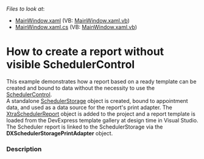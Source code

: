 <!-- default file list -->
*Files to look at*:

* [MainWindow.xaml](./CS/WpfApplication1/MainWindow.xaml) (VB: [MainWindow.xaml.vb](./VB/WpfApplication1/MainWindow.xaml.vb))
* [MainWindow.xaml.cs](./CS/WpfApplication1/MainWindow.xaml.cs) (VB: [MainWindow.xaml.vb](./VB/WpfApplication1/MainWindow.xaml.vb))
<!-- default file list end -->
# How to create a report without visible SchedulerControl


<p>This example demonstrates how a report based on a ready template can be created and bound to data without the necessity to use the <a href="http://documentation.devexpress.com/#WPF/clsDevExpressXpfSchedulerSchedulerControltopic"><u>SchedulerControl</u></a>.<br />
A standalone <a href="http://documentation.devexpress.com/#WPF/clsDevExpressXpfSchedulerSchedulerStoragetopic"><u>SchedulerStorage</u></a> object is created, bound to appointment data, and used as a data source for the report's print adapter. The <a href="http://documentation.devexpress.com/#WindowsForms/clsDevExpressXtraSchedulerReportingXtraSchedulerReporttopic"><u>XtraSchedulerReport</u></a> object is added to the project and a report template is loaded from the DevExpress template gallery at design time in Visual Studio. The Scheduler report is linked to the SchedulerStorage via the <strong>DXSchedulerStoragePrintAdapter</strong> object.</p>


<h3>Description</h3>

<p><br />
</p>

<br/>


